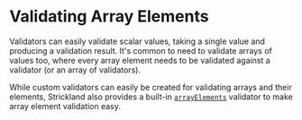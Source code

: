# Validating Array Elements

Validators can easily validate scalar values, taking a single value and producing a validation result. It's common to need to validate arrays of values too, where every array element needs to be validated against a validator \(or an array of validators\).

While custom validators can easily be created for validating arrays and their elements, Strickland also provides a built-in [`arrayElements`](arrayelements.md) validator to make array element validation easy.

